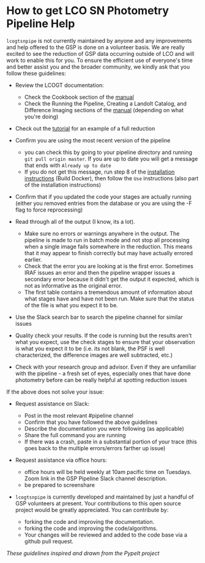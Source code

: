# How to get LCO SN Photometry Pipeline Help
`lcogtsnpipe` is not currently maintained by anyone and any improvements and help offered to the GSP is done on a volunteer basis. We are really excited to see the reduction of GSP data occurring outside of LCO and will work to enable this for you. To ensure the efficient use of everyone's time and better assist you and the broader community, we kindly ask that you follow these guidelines:

* Review the LCOGT documentation:
    * Check the Cookbook section of the [manual](https://github.com/LCOGT/lcogtsnpipe/blob/master/manual.md)
    * Check the Running the Pipeline, Creating a Landolt Catalog, and Difference Imaging sections of the [manual](https://github.com/LCOGT/lcogtsnpipe/blob/master/manual.md) (depending on what you're doing)

* Check out the [tutorial](https://docs.google.com/document/d/14ADvdbS-19flwtU7TRJ1lyx8IjgBK6D1KubZnQkQciA/edit) for an example of a full reduction

* Confirm you are using the most recent version of the pipeline
    * you can check this by going to your pipeline directory and running `git pull origin master`. If you are up to date you will get a message that ends with `Already up to date`
    * If you do not get this message, run step 8 of the [installation instructions](https://github.com/LCOGT/lcogtsnpipe#readme) (Build Docker), then follow the `Use` instructions (also part of the installation instructions)

* Confirm that if you updated the code your stages are actually running (either you removed entries from the database or you are using the -F flag to force reprocessing)

* Read through all of the output (I know, its a lot). 
    * Make sure no errors or warnings anywhere in the output. The pipeline is made to run in batch mode and not stop all processing when a single image fails somewhere in the reduction. This means that it may appear to finish correctly but may have actually errored earlier.
    * Check that the error you are looking at is the first error. Sometimes IRAF issues an error and then the pipeline wrapper issues a secondary error because it didn't get the output it expected, which is not as informative as the original error. 
    * The first table contains a tremendous amount of information about what stages have and have not been run. Make sure that the status of the file is what you expect it to be. 

* Use the Slack search bar to search the pipeline channel for similar issues

* Quality check your results. If the code is running but the results aren't what you expect, use the check stages to ensure that your observation is what you expect it to be (i.e. its not blank, the PSF is well characterized, the difference images are well subtracted, etc.)

* Check with your research group and advisor. Even if they are unfamiliar with the pipeline - a fresh set of eyes, especially ones that have done photometry before can be really helpful at spotting reduction issues

If the above does not solve your issue:
* Request assistance on Slack:
    * Post in the most relevant #pipeline channel
    * Confirm that you have followed the above guidelines
    * Describe the documentation you were following (as applicable)
    * Share the full command you are running
    * If there was a crash, paste in a substantial portion of your trace (this goes back to the multiple errors/errors farther up issue)

* Request assistance via office hours:
    * office hours will be held weekly at 10am pacific time on Tuesdays. Zoom link in the GSP Pipeline Slack channel description.
    * be prepared to screenshare

* `lcogtsnpipe` is currently developed and maintained by just a handful of GSP volunteers at present. Your contributions to this open source project would be greatly appreciated. You can contribute by: 
    * forking the code and improving the documentation. 
    * forking the code and improving the code/algorithms.  
    * Your changes will be reviewed and added to the code base via a github pull request. 


*These guidelines inspired and drawn from the PypeIt project*